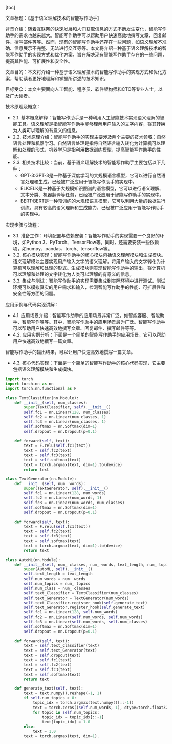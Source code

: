 
[toc]                    
                
                
文章标题：《基于语义理解技术的智能写作助手》

背景介绍：随着互联网的快速发展和人们获取信息的方式不断发生变化，智能写作助手的需求也越来越大。智能写作助手可以帮助用户快速高效地撰写文章、回复邮件、撰写邮件等等。然而，现有的智能写作助手还存在一些问题，如语义理解不准确、信息展示不完整、无法进行交互等等。本文将介绍一种基于语义理解技术的智能写作助手的实现方式和优化方案，旨在解决现有智能写作助手存在的一些问题，提高其性能、可扩展性和安全性。

文章目的：本文将介绍一种基于语义理解技术的智能写作助手的实现方式和优化方案，帮助读者更好地理解和掌握所讲述的技术知识。

目标受众：本文主要面向人工智能、程序员、软件架构师和CTO等专业人士，以及广大读者。

技术原理及概念：

- 2.1. 基本概念解释：智能写作助手是一种利用人工智能技术实现语义理解的智能工具。语义理解是指智能写作助手能够理解用户输入的文字内容，将其转换为人类可以理解的有意义的信息。
- 2.2. 技术原理介绍：智能写作助手的实现主要涉及两个主要的技术领域：自然语言处理和机器学习。自然语言处理是指将自然语言输入转化为计算机可以理解和处理的形式，机器学习是指利用数据训练模型，提高智能写作助手的性能。
- 2.3. 相关技术比较：当前，基于语义理解技术的智能写作助手主要包括以下几种：
	* GPT-3:GPT-3是一种基于深度学习的大规模语言模型，它可以进行自然语言处理和生成，已经被广泛应用于智能写作助手的实现中。
	* ELK:ELK是一种基于大规模知识图谱的语言模型，它可以进行语义理解、文本分类、机器翻译等任务，已经被广泛应用于智能写作助手的实现中。
	* BERT:BERT是一种预训练的大规模语言模型，它可以利用大量的数据进行训练，具有较高的语义理解和生成能力，已经被广泛应用于智能写作助手的实现中。

实现步骤与流程：

- 3.1. 准备工作：环境配置与依赖安装：智能写作助手的实现需要一个良好的环境，如Python 3、PyTorch、TensorFlow等。同时，还需要安装一些依赖项，如numpy、pandas、torch、tensorflow等。
- 3.2. 核心模块实现：智能写作助手的核心模块包括语义理解模块和生成模块。语义理解模块主要实现用户输入文字的语义理解，将用户输入的文字转化为计算机可以理解和处理的形式。生成模块则实现智能写作助手的输出，将计算机可以理解和处理的文字转化为人类可以理解的有意义的信息。
- 3.3. 集成与测试：智能写作助手的实现需要集成到实际环境中进行测试。测试环境可以模拟真实的用户需求和输入，检测智能写作助手的性能、可扩展性和安全性等方面的问题。

应用示例与代码实现讲解：

- 4.1. 应用场景介绍：智能写作助手的应用场景非常广泛，如智能客服、智能助手、智能写作等等。其中，智能写作助手的应用场景最为广泛。智能写作助手可以帮助用户快速高效地撰写文章、回复邮件、撰写邮件等等。
- 4.2. 应用实例分析：下面是一个简单的智能写作助手的应用场景，它可以帮助用户快速高效地撰写一篇文章。

智能写作助手的输出结果，可以让用户快速高效地撰写一篇文章。

- 4.3. 核心代码实现：下面是一个简单的智能写作助手的核心代码实现，它主要包括语义理解模块和生成模块。

```python
import torch
import torch.nn as nn
import torch.nn.functional as F

class TextClassifier(nn.Module):
    def __init__(self, num_classes):
        super(TextClassifier, self).__init__()
        self.fc1 = nn.Linear(128, num_classes)
        self.fc2 = nn.Linear(num_classes, 1)
        self.fc3 = nn.Linear(num_classes, 1)
        self.softmax = nn.Softmax(dim=1)
        self.dropout = nn.Dropout(p=0.1)
    
    def forward(self, text):
        text = F.relu(self.fc1(text))
        text = self.fc2(text)
        text = self.fc3(text)
        text = self.softmax(text)
        text = torch.argmax(text, dim=1).to(device)
        return text

class TextGenerator(nn.Module):
    def __init__(self, num_ words):
        super(TextGenerator, self).__init__()
        self.fc1 = nn.Linear(128, num_words)
        self.fc2 = nn.Linear(num_words, 1)
        self.fc3 = nn.Linear(num_words, num_classes)
        self.softmax = nn.Softmax(dim=1)
        self.dropout = nn.Dropout(p=0.1)
    
    def forward(self, text):
        text = F.relu(self.fc1(text))
        text = self.fc2(text)
        text = self.fc3(text)
        text = self.softmax(text)
        text = torch.argmax(text, dim=1).to(device)
        return text

class AutoML(nn.Module):
    def __init__(self, num_ classes, num_ words, text_length, num_ topics):
        super(AutoML, self).__init__()
        self.text_length = text_length
        self.num_words = num_ words
        self.num_topics = num_ topics
        self.num_class = num_ classes
        self.text_Classifier = TextClassifier(num_classes)
        self.text_Generator = TextGenerator(num_words)
        self.text_Classifier.register_hook(self.generate_text)
        self.text_Generator.register_hook(self.generate_text)
        self.fc1 = nn.Linear(128, self.num_words)
        self.fc2 = nn.Linear(self.num_words, self.num_words)
        self.fc3 = nn.Linear(self.num_words, self.num_classes)
        self.softmax = nn.Softmax(dim=1)
        self.dropout = nn.Dropout(p=0.1)
    
    def forward(self, text):
        text = self.text_Classifier(text)
        text = self.text_Generator(text)
        text = self.dropout(text)
        text = self.fc1(text)
        text = self.fc2(text)
        text = self.fc3(text)
        text = self.softmax(text)
        return text

    def generate_text(self, text):
        text = text.numpy().reshape(-1, 1)
        if self.num_topics > 0:
            topic_idx = torch.argmax(text.numpy()[::-1])
            text = torch.zeros((self.num_words, 1), dtype=torch.float32).to(device)
            for topic in self.num_topics:
                topic_idx = topic_idx[::-1]
                text[topic_idx] = 1.0
        else:
            text = 1.0
        text = torch.argmax(text, dim=1).

